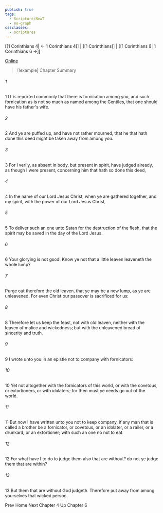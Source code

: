 ```yaml
---
publish: true
tags:
  - Scripture/NewT
  - no-graph
cssclasses:
  - scriptures
---
```

[[1 Corinthians 4| ← 1 Corinthians 4]] | [[1 Corinthians]] | [[1 Corinthians 6| 1 Corinthians 6 →]]

[Online](https://churchofjesuschrist.org/study/scriptures/nt/1-cor/5?lang=eng)

>[!example] Chapter Summary
>
###### 1
1 IT is reported commonly that there is fornication among you, and such fornication as is not so much as named among the Gentiles, that one should have his father's wife.
###### 2
2 And ye are puffed up, and have not rather mourned, that he that hath done this deed might be taken away from among you.
###### 3
3 For I verily, as absent in body, but present in spirit, have judged already, as though I were present, concerning him that hath so done this deed,
###### 4
4 In the name of our Lord Jesus Christ, when ye are gathered together, and my spirit, with the power of our Lord Jesus Christ,
###### 5
5 To deliver such an one unto Satan for the destruction of the flesh, that the spirit may be saved in the day of the Lord Jesus.
###### 6
6 Your glorying is not good. Know ye not that a little leaven leaveneth the whole lump?
###### 7
Purge out therefore the old leaven, that ye may be a new lump, as ye are unleavened. For even Christ our passover is sacrificed for us:
###### 8
8 Therefore let us keep the feast, not with old leaven, neither with the leaven of malice and wickedness; but with the unleavened bread of sincerity and truth.
###### 9
9 I wrote unto you in an epistle not to company with fornicators:
###### 10
10 Yet not altogether with the fornicators of this world, or with the covetous, or extortioners, or with idolaters; for then must ye needs go out of the world.
###### 11
11 But now I have written unto you not to keep company, if any man that is called a brother be a fornicator, or covetous, or an idolater, or a railer, or a drunkard, or an extortioner; with such an one no not to eat.
###### 12
12 For what have I to do to judge them also that are without? do not ye judge them that are within?
###### 13
13 But them that are without God judgeth. Therefore put away from among yourselves that wicked person.

Prev
Home
Next
Chapter 4
Up
Chapter 6



